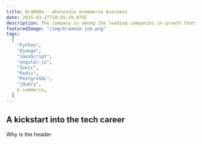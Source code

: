 ```yaml
---
title: BraMeDa - wholesale ecommerce business
date: 2015-03-27T18:55:10.079Z
description: The company is among the leading companies in growth thats expanding rapidly and has many awards. While it was fun to work with all the talented people, there were also quite some technical challenges as well.
featuredImage: "/img/brameda-job.png"
tags:
  [
    "Python",
    "Django",
    "JavaScript",
    "angular.js",
    "Ionic",
    "Redis",
    "PostgreSQL",
    "jQuery",
    E-commerce,
  ]
---
```


## A kickstart into the tech career

Why is the header
